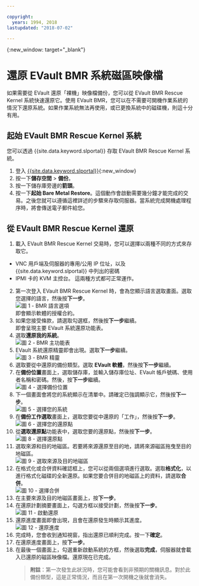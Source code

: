 ```yaml
---

copyright:
  years: 1994, 2018
lastupdated: "2018-07-02"

---
```

{:new_window: target="_blank"}

# 還原 EVault BMR 系統磁區映像檔 

如果需要從 EVault 還原「裸機」映像檔備份，您可以從 EVault BMR Rescue Kernel 系統快速還原它。使用 EVault BMR，您可以在不需要可開機作業系統的情況下還原系統。如果作業系統無法再使用，或已更換系統中的磁碟機，則這十分有用。

## 起始 EVault BMR Rescue Kernel 系統

您可以透過 {{site.data.keyword.slportal}} 存取 EVault BMR Rescue Kernel 系統。
1. 登入 [{{site.data.keyword.slportal}}](https://control.softlayer.com/){:new_window}
2. 按一下**儲存空間** > **備份**。 
3. 按一下儲存庫旁邊的**箭頭**。
4. 按一下**起始 Bare Metal Restore**。這個動作會啟動需要幾分鐘才能完成的交易。之後您就可以遵循這裡詳述的步驟來存取伺服器。當系統完成開機處理程序時，將會傳送電子郵件給您。


## 從 EVault BMR Rescue Kernel 還原

1. 載入 EVault BMR Rescue Kernel 交易時，您可以選擇以兩種不同的方式來存取它。 
  - VNC 用戶端及伺服器的專用/公用 IP 位址，以及 {{site.data.keyword.slportal}} 中列出的密碼 
  - IPMI 卡的 KVM 主控台。
  這兩種方式都可正常運作。 
2. 第一次登入 EVault BMR Rescue Kernel 時，會為您顯示語言選取畫面。選取您選擇的語言，然後按**下一步**。
<br/>![圖 1 - BMR 語言選項](/images/bmr1.png)<br/> 即會顯示軟體的授權合約。 
3. 如果您接受條款，請選取勾選框，然後按**下一步**繼續。<br/> 即會呈現主要 EVault 系統還原功能表。 
4. 選取**還原我的系統**。
<br/>![圖 2 - BMR 主功能表](/images/bmr2.png)
5. EVault 系統還原精靈即會出現。選取**下一步**繼續。
<br/>![圖 3 - BMR 精靈](/images/bmr3.png)
6. 選取要從中還原的備份類型。選取 **EVault 軟體**，然後按**下一步**繼續。
7. 在**備份位置**畫面上，選取儲存庫，並輸入儲存庫位址、EVault 帳戶號碼、使用者名稱和密碼。然後，按**下一步**繼續。
<br/>![圖 4 - 選擇備份位置](/images/bmr4.png)
8. 下一個畫面會將您的系統顯示在清單中。請確定已強調顯示它，然後按**下一步**。
<br/>![圖 5 - 選擇您的系統](/images/bmr5.png)
9. 在**備份工作選取**畫面上，選取您要從中還原的「工作」，然後按**下一步**。
<br/>![圖 6 - 選擇您的還原點](/images/bmr6.png)
10. 從**選取還原點**功能表中，選取您要的還原點，然後按**下一步**。
<br/>![圖 8 - 選擇還原點](/images/bmr8.png)
11. 選取來源和目的地磁區。若要將來源還原至目的地，請將來源磁區拖曳至目的地磁區。
<br/>![圖 9 - 選取來源及目的地磁區](/images/bmr9.png)
12. 在格式化或合併資料確認框上，您可以從兩個選項進行選取。選取**格式化**，以進行格式化磁碟的全新還原。如果您要合併目的地磁區上的資料，請選取**合併**。
<br/>![圖 10 - 選擇合併](/images/bmr10.png)
13. 在主要來源及目的地磁區畫面上，按**下一步**。
14. 在還原計劃摘要畫面上，勾選方框以接受計劃，然後按**下一步**。
<br/>![圖 11 - 啟動還原](/images/bmr11.png)
15. 還原進度畫面即會出現，且會在還原發生時顯示其進度。
<br/>![圖 12 - 還原進度](/images/bmr12.png)
16. 完成時，您會收到通知視窗，指出還原已順利完成。按一下**確定**。
17. 在還原進度畫面上，按**下一步**。
18. 在最後一個畫面上，勾選重新啟動系統的方框，然後選取**完成**，伺服器就會載入已還原的磁區映像檔。還原現在已完成。<br/>
    >**附註**：第一次發生此狀況時，您可能會看到非預期的關機訊息。對於此備份類型，這是正常情況，而且在第一次開機之後就會消失。 
